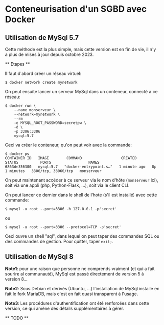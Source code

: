 # Conteneurisation d'un SGBD avec Docker


## Utilisation de MySql 5.7

Cette méthode est la plus simple, mais cette version est en fin de vie, il n'y a plus de mises à jour depuis octobre 2023.

** Etapes **

Il faut d'abord créer un réseau virtuel:
```
$ docker network create mynetwork
```

On peut ensuite lancer un serveur MySql dans un conteneur, connecté à ce réseau:
```
$ docker run \
	--name monserveur \
	--network=mynetwork \
	--rm
	-e MYSQL_ROOT_PASSWORD=secretpw \
	-d \
	-p 3306:3306
	mysql:5.7
```

Ceci va créer le conteneur, qu'on peut voir avec la commande:
```
$ docker ps
CONTAINER ID   IMAGE        COMMAND                  CREATED          STATUS          PORTS                 NAMES
6863de356300   mysql:5.7   "docker-entrypoint.s…"   1 minute ago   Up 1 minutes   3306/tcp, 33060/tcp   monserveur
```

On peut maintenant accéder à ce serveur via le nom d'hôte (`monserveur` ici), soit via une appli (php, Python-Flask, ...), soit via le client CLI.

On peut lancer ce dernier dans le shell de l'hote (s'il est installé) avec cette commande:
```
$ mysql -u root --port=3306 -h 127.0.0.1 -p'secret'
```
ou
```
$ mysql -u root --port=3306 --protocol=TCP -p'secret'
```

Ceci ouvre un shell "sql", dans lequel on peut taper des commandes SQL ou des commandes de gestion.
Pour quitter, taper `exit;`.


## Utilisation de MySql 8

**Note1**: pour une raison que personne ne comprends vraiment (et qui a fait sourire al communauté), MySql est passé directement de version 5 à version 8...

**Note2**: Sous Debian et dérivés (Ubuntu, ...) l'installation de MySql installe en fait le fork MariaDB, mais c'est en fait quasi transparent à l'usage.

**Note3**: Les procédures d'authentification ont été renforcées dans cette version, ce qui amène des détails supplémentaires à gérer.


** TODO **







